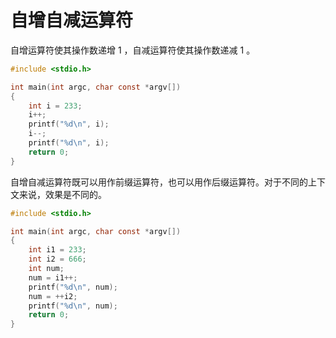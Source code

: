 # 自增自减运算符

自增运算符使其操作数递增 1 ，自减运算符使其操作数递减 1 。

```c
#include <stdio.h>

int main(int argc, char const *argv[])
{
    int i = 233;
    i++;
    printf("%d\n", i);
    i--;
    printf("%d\n", i);
    return 0;
}
```

自增自减运算符既可以用作前缀运算符，也可以用作后缀运算符。对于不同的上下文来说，效果是不同的。

```c
#include <stdio.h>

int main(int argc, char const *argv[])
{
    int i1 = 233;
    int i2 = 666;
    int num;
    num = i1++;
    printf("%d\n", num);
    num = ++i2;
    printf("%d\n", num);
    return 0;
}
```

